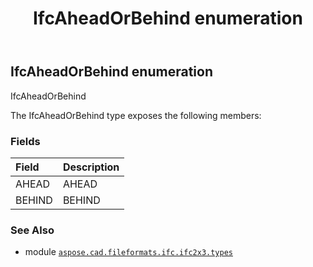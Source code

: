 ﻿---
title: IfcAheadOrBehind enumeration
second_title: Aspose.CAD for Python via .NET API References
description: 
type: docs
weight: 1680
url: /aspose.cad.fileformats.ifc.ifc2x3.types/ifcaheadorbehind/
is_root: false
---

## IfcAheadOrBehind enumeration

IfcAheadOrBehind



The IfcAheadOrBehind type exposes the following members:

### Fields
| Field | Description |
| :- | :- |
| AHEAD | AHEAD |
| BEHIND | BEHIND |



### See Also
* module [`aspose.cad.fileformats.ifc.ifc2x3.types`](..)
